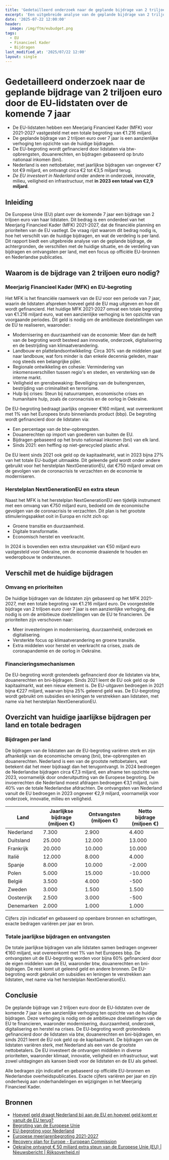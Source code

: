 ```yaml
---
title: 'Gedetailleerd onderzoek naar de geplande bijdrage van 2 triljoen euro door de EU-lidstaten over de komende 7 jaar'
excerpt: 'Een uitgebreide analyse van de geplande bijdrage van 2 triljoen euro door de EU-lidstaten over de komende 7 jaar, inclusief achtergronden, verschillen met de huidige situatie, en de verdeling van bijdragen en ontvangsten per land.'
date: '2025-07-22 12:00:00'
header:
  image: /img/ftm/eubudget.png
tags:
  - EU
  - Financieel Kader
  - Bijdragen
last_modified_at: '2025/07/22 12:00'
layout: single
---
```


# Gedetailleerd onderzoek naar de geplande bijdrage van 2 triljoen euro door de EU-lidstaten over de komende 7 jaar

- De EU-lidstaten hebben een Meerjarig Financieel Kader (MFK) voor 2021-2027 vastgesteld met een totale begroting van €1.216 miljard.
- De geplande bijdrage van 2 triljoen euro over 7 jaar is een aanzienlijke verhoging ten opzichte van de huidige bijdragen.
- De EU-begroting wordt gefinancierd door lidstaten via btw-opbrengsten, douanerechten, en bijdragen gebaseerd op bruto nationaal inkomen (bni).
- Nederland is een nettobetaler, met jaarlijkse bijdragen van ongeveer €7 tot €9 miljard, en ontvangt circa €2 tot €3,5 miljard terug.
- *De EU investeert in Nederland* onder andere in onderzoek, innovatie, milieu, veiligheid en infrastructuur, met __in 2023 een totaal van €2,9 miljard__.

## Inleiding

De Europese Unie (EU) plant over de komende 7 jaar een bijdrage van 2 triljoen euro van haar lidstaten. Dit bedrag is een onderdeel van het Meerjarig Financieel Kader (MFK) 2021-2027, dat de financiële planning en prioriteiten van de EU vastlegt. De vraag rijst waarom dit bedrag nodig is, hoe het verschilt van de huidige bijdragen, en wat de verdeling is per land. Dit rapport biedt een uitgebreide analyse van de geplande bijdrage, de achtergronden, de verschillen met de huidige situatie, en de verdeling van bijdragen en ontvangsten per land, met een focus op officiële EU-bronnen en Nederlandse publicaties.

## Waarom is de bijdrage van 2 triljoen euro nodig?

### Meerjarig Financieel Kader (MFK) en EU-begroting

Het MFK is het financiële raamwerk van de EU voor een periode van 7 jaar, waarin de lidstaten afspreken hoeveel geld de EU mag uitgeven en hoe dit wordt gefinancierd. Het huidige MFK 2021-2027 omvat een totale begroting van €1.216 miljard euro, wat een aanzienlijke verhoging is ten opzichte van voorgaande periodes. Dit geld is nodig om de ambitieuze doelstellingen van de EU te realiseren, waaronder:

- Modernisering en duurzaamheid van de economie: Meer dan de helft van de begroting wordt besteed aan innovatie, onderzoek, digitalisering en de bestrijding van klimaatverandering.
- Landbouw en plattelandsontwikkeling: Circa 30% van de middelen gaat naar landbouw, wat fors minder is dan enkele decennia geleden, maar nog steeds een belangrijke pijler.
- Regionale ontwikkeling en cohesie: Vermindering van inkomensverschillen tussen regio's en steden, en versterking van de interne markt.
- Veiligheid en grensbewaking: Beveiliging van de buitengrenzen, bestrijding van criminaliteit en terrorisme.
- Hulp bij crises: Steun bij natuurrampen, economische crises en humanitaire hulp, zoals de coronacrisis en de oorlog in Oekraïne.

De EU-begroting bedraagt jaarlijks ongeveer €160 miljard, wat overeenkomt met 1% van het Europees bruto binnenlands product (bbp). De begroting wordt gefinancierd door de lidstaten via:

- Een percentage van de btw-opbrengsten.
- Douanerechten op import van goederen van buiten de EU.
- Bijdragen gebaseerd op het bruto nationaal inkomen (bni) van elk land.
- Sinds 2021: een heffing op niet-gerecycled plastic afval.

De EU leent sinds 2021 ook geld op de kapitaalmarkt, wat in 2023 bijna 27% van het totale EU-budget uitmaakte. Dit geleende geld wordt onder andere gebruikt voor het herstelplan NextGenerationEU, dat €750 miljard omvat om de gevolgen van de coronacrisis te verzachten en de economie te moderniseren.

### Herstelplan NextGenerationEU en extra steun

Naast het MFK is het herstelplan NextGenerationEU een tijdelijk instrument met een omvang van €750 miljard euro, bedoeld om de economische gevolgen van de coronacrisis te verzachten. Dit plan is het grootste stimuleringspakket ooit in Europa en richt zich op:

- Groene transitie en duurzaamheid.
- Digitale transformatie.
- Economisch herstel en veerkracht.

In 2024 is bovendien een extra steunpakket van €50 miljard euro vastgesteld voor Oekraïne, om de economie draaiende te houden en wederopbouw te ondersteunen.

## Verschil met de huidige bijdragen

### Omvang en prioriteiten

De huidige bijdragen van de lidstaten zijn gebaseerd op het MFK 2021-2027, met een totale begroting van €1.216 miljard euro. De voorgestelde bijdrage van 2 triljoen euro over 7 jaar is een aanzienlijke verhoging, die nodig is om de ambitieuze doelstellingen van de EU te financieren. De prioriteiten zijn verschoven naar:

- Meer investeringen in modernisering, duurzaamheid, onderzoek en digitalisering.
- Versterkte focus op klimaatverandering en groene transitie.
- Extra middelen voor herstel en veerkracht na crises, zoals de coronapandemie en de oorlog in Oekraïne.

### Financieringsmechanismen

De EU-begroting wordt grotendeels gefinancierd door de lidstaten via btw, douanerechten en bni-bijdragen. Sinds 2021 leent de EU ook geld op de kapitaalmarkt, wat een nieuw element is. De EU-uitgaven bedroegen in 2021 bijna €227 miljard, waarvan bijna 25% geleend geld was. De EU-begroting wordt gebruikt om subsidies en leningen te verstrekken aan lidstaten, met name via het herstelplan NextGenerationEU.

## Overzicht van huidige jaarlijkse bijdragen per land en totale bedragen

### Bijdragen per land

De bijdragen van de lidstaten aan de EU-begroting variëren sterk en zijn afhankelijk van de economische omvang (bni), btw-opbrengsten en douanerechten. Nederland is een van de grootste nettobetalers, wat betekent dat het meer bijdraagt dan het terugontvangt. In 2024 bedroegen de Nederlandse bijdragen circa €7,3 miljard, een afname ten opzichte van 2023, voornamelijk door onderuitputting van de Europese begroting. De invoerrechten die Nederland moest afdragen bedroegen €3,1 miljard, ruim 40% van de totale Nederlandse afdrachten. De ontvangsten van Nederland vanuit de EU bedroegen in 2023 ongeveer €2,9 miljard, voornamelijk voor onderzoek, innovatie, milieu en veiligheid.

| Land | Jaarlijkse bijdrage (miljoen €) | Ontvangsten (miljoen €) | Netto bijdrage (miljoen €) |
| - | - | - | - |
| Nederland | 7.300 | 2.900 | 4.400 |
| Duitsland | 25.000 | 12.000 | 13.000 |
| Frankrijk | 20.000 | 10.000 | 10.000 |
| Italië | 12.000 | 8.000 | 4.000 |
| Spanje | 8.000 | 10.000 | -2.000 |
| Polen | 5.000 | 15.000 | -10.000 |
| België | 3.500 | 4.000 | -500 |
| Zweden | 3.000 | 1.500 | 1.500 |
| Oostenrijk | 2.500 | 3.000 | -500 |
| Denemarken | 2.000 | 1.000 | 1.000 |

Cijfers zijn indicatief en gebaseerd op openbare bronnen en schattingen, exacte bedragen variëren per jaar en bron.

### Totale jaarlijkse bijdragen en ontvangsten

De totale jaarlijkse bijdragen van alle lidstaten samen bedragen ongeveer €160 miljard, wat overeenkomt met 1% van het Europees bbp. De ontvangsten uit de EU-begroting worden voor bijna 60% gefinancierd door de eigen middelen van de EU, waaronder btw, douanerechten en bni-bijdragen. De rest komt uit geleend geld en andere bronnen. De EU-begroting wordt gebruikt om subsidies en leningen te verstrekken aan lidstaten, met name via het herstelplan NextGenerationEU.

## Conclusie

De geplande bijdrage van 2 triljoen euro door de EU-lidstaten over de komende 7 jaar is een aanzienlijke verhoging ten opzichte van de huidige bijdragen. Deze verhoging is nodig om de ambitieuze doelstellingen van de EU te financieren, waaronder modernisering, duurzaamheid, onderzoek, digitalisering en herstel na crises. De EU-begroting wordt grotendeels gefinancierd door de lidstaten via btw, douanerechten en bni-bijdragen, en sinds 2021 leent de EU ook geld op de kapitaalmarkt. De bijdragen van de lidstaten variëren sterk, met Nederland als een van de grootste nettobetalers. De EU investeert de ontvangen middelen in diverse prioriteiten, waaronder klimaat, innovatie, veiligheid en infrastructuur, wat zowel uitdagingen als kansen biedt voor de lidstaten en de EU als geheel.

Alle bedragen zijn indicatief en gebaseerd op officiële EU-bronnen en Nederlandse overheidspublicaties. Exacte cijfers variëren per jaar en zijn onderhevig aan onderhandelingen en wijzigingen in het Meerjarig Financieel Kader.

## Bronnen

* [Hoeveel geld draagt Nederland bij aan de EU en hoeveel geld komt er vanuit de EU terug?](https://www.europa-nu.nl/id/vk99x6q4l0x5/hoeveel_geld_draagt_nederland_bij_aan)
* [Begroting van de Europese Unie](https://european-union.europa.eu/priorities-and-actions/actions-topic/budget_nl)
* [EU-begroting voor Nederland](https://www.rijksoverheid.nl/onderwerpen/europese-unie/eu-begroting-voor-nederland)
* [Europese meerjarenbegroting 2021-2027](https://www.europa-nu.nl/id/vj52kqxmlyxd/meerjarenbegroting_2021_2027)
* [Recovery plan for Europe - European Commission](https://ec.europa.eu/info/strategy/recovery-plan-europe_nl)
* [Oekraïne ontvangt € 50 miljard extra steun van de Europese Unie (EU) \| Nieuwsbericht \| Rijksoverheid.nl](https://www.rijksoverheid.nl/actueel/nieuws/2024/02/01/oeekraine-ontvangt-50-miljard-extra-steun-van-de-europese-unie-eu)
